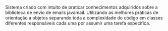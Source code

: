 Sistema criado com intuito de praticar conhecimentos adquiridos sobre a biblioteca de envio de emails javamail. Utilizando as melhores práticas de orientação a objetos
separando toda a complexidade do código em classes diferentes responsáveis cada uma por assumir uma tarefa específica.
